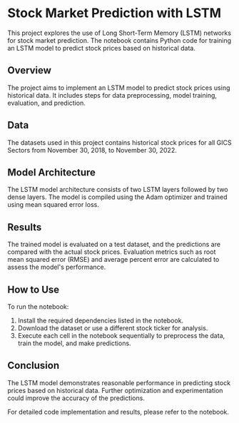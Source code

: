 # Stock Market Prediction with LSTM

This project explores the use of Long Short-Term Memory (LSTM) networks for stock market prediction. The notebook contains Python code for training an LSTM model to predict stock prices based on historical data.

## Overview

The project aims to implement an LSTM model to predict stock prices using historical data. It includes steps for data preprocessing, model training, evaluation, and prediction.

## Data

The datasets used in this project contains historical stock prices for all GICS Sectors from November 30, 2018, to November 30, 2022.

## Model Architecture

The LSTM model architecture consists of two LSTM layers followed by two dense layers. The model is compiled using the Adam optimizer and trained using mean squared error loss.

## Results

The trained model is evaluated on a test dataset, and the predictions are compared with the actual stock prices. Evaluation metrics such as root mean squared error (RMSE) and average percent error are calculated to assess the model's performance.

## How to Use

To run the notebook:

1. Install the required dependencies listed in the notebook.
2. Download the dataset or use a different stock ticker for analysis.
3. Execute each cell in the notebook sequentially to preprocess the data, train the model, and make predictions.

## Conclusion

The LSTM model demonstrates reasonable performance in predicting stock prices based on historical data. Further optimization and experimentation could improve the accuracy of the predictions.

For detailed code implementation and results, please refer to the notebook.

